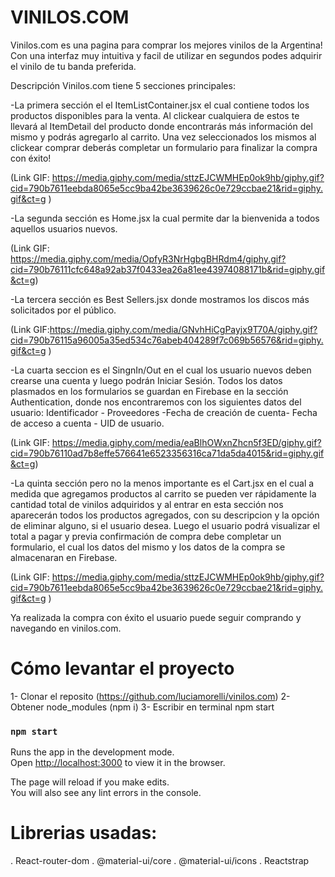 # VINILOS.COM
Vinilos.com es una pagina para comprar los mejores vinilos de la Argentina!
Con una interfaz muy intuitiva y facil de utilizar en segundos podes adquirir el vinilo de tu banda preferida.

Descripción
Vinilos.com tiene 5 secciones principales:

-La primera sección el el ItemListContainer.jsx el cual contiene todos los productos disponibles para la venta. Al clickear cualquiera de estos te llevará al ItemDetail del producto donde encontrarás más información del mismo y podrás agregarlo al carrito. Una vez seleccionados los mismos al clickear comprar deberás completar un formulario para finalizar la compra con éxito!

(Link GIF: https://media.giphy.com/media/sttzEJCWMHEp0ok9hb/giphy.gif?cid=790b7611eebda8065e5cc9ba42be3639626c0e729ccbae21&rid=giphy.gif&ct=g )

-La segunda sección es Home.jsx la cual permite dar la bienvenida a todos aquellos usuarios nuevos. 

(Link GIF: https://media.giphy.com/media/OpfyR3NrHgbgBHRdm4/giphy.gif?cid=790b76111cfc648a92ab37f0433ea26a81ee43974088171b&rid=giphy.gif&ct=g)

-La tercera sección es Best Sellers.jsx donde mostramos los discos más solicitados por el público.

(Link GIF:https://media.giphy.com/media/GNvhHiCgPayjx9T70A/giphy.gif?cid=790b76115a96005a35ed534c76abeb404289f7c069b56576&rid=giphy.gif&ct=g )

-La cuarta seccion es el SingnIn/Out en el cual los usuario nuevos deben crearse una cuenta y luego podrán Iniciar Sesión. Todos los datos plasmados en los formularios se guardan en Firebase en la sección Authentication, donde nos encontraremos con los siguientes datos del usuario: Identificador - Proveedores -Fecha de creación de cuenta- Fecha de  acceso a cuenta - UID de usuario.

(Link GIF: https://media.giphy.com/media/eaBlhOWxnZhcn5f3ED/giphy.gif?cid=790b76110ad7b8effe576641e6523356316ca71da5da4015&rid=giphy.gif&ct=g)

-La quinta sección pero no la menos importante es el Cart.jsx en el cual a medida que agregamos productos al carrito se pueden ver rápidamente la cantidad total de vinilos adquiridos y al entrar en esta sección nos aparecerán todos los productos agregados, con su descripcion y la opción de eliminar alguno, si el usuario desea. 
Luego el usuario podrá visualizar el total a pagar y previa confirmación de compra debe completar un formulario, el cual los datos del mismo y los datos de la compra se almacenaran en Firebase.

(Link GIF: https://media.giphy.com/media/sttzEJCWMHEp0ok9hb/giphy.gif?cid=790b7611eebda8065e5cc9ba42be3639626c0e729ccbae21&rid=giphy.gif&ct=g )

Ya realizada la compra con éxito el usuario puede seguir comprando y navegando en vinilos.com.


# Cómo levantar el proyecto
1- Clonar el reposito (https://github.com/luciamorelli/vinilos.com)
2- Obtener node_modules (npm i)
3- Escribir en terminal npm start

### `npm start`

Runs the app in the development mode.\
Open [http://localhost:3000](http://localhost:3000) to view it in the browser.

The page will reload if you make edits.\
You will also see any lint errors in the console.

# Librerias usadas:
. React-router-dom
. @material-ui/core
. @material-ui/icons
. Reactstrap
